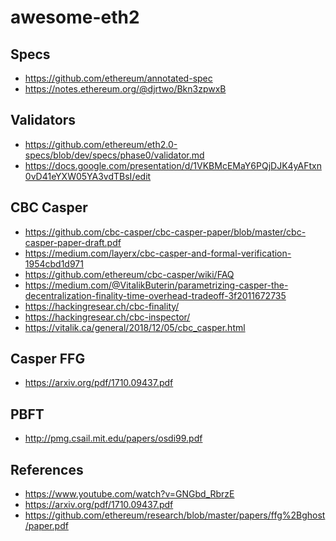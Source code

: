 awesome-eth2
=======================

## Specs

* https://github.com/ethereum/annotated-spec
* https://notes.ethereum.org/@djrtwo/Bkn3zpwxB

## Validators

* https://github.com/ethereum/eth2.0-specs/blob/dev/specs/phase0/validator.md
* https://docs.google.com/presentation/d/1VKBMcEMaY6PQjDJK4yAFtxn0vD41eYXW05YA3vdTBsI/edit

## CBC Casper
* https://github.com/cbc-casper/cbc-casper-paper/blob/master/cbc-casper-paper-draft.pdf
* https://medium.com/layerx/cbc-casper-and-formal-verification-1954cbd1d971
* https://github.com/ethereum/cbc-casper/wiki/FAQ
* https://medium.com/@VitalikButerin/parametrizing-casper-the-decentralization-finality-time-overhead-tradeoff-3f2011672735
* https://hackingresear.ch/cbc-finality/
* https://hackingresear.ch/cbc-inspector/
* https://vitalik.ca/general/2018/12/05/cbc_casper.html

## Casper FFG

* https://arxiv.org/pdf/1710.09437.pdf

## PBFT

* http://pmg.csail.mit.edu/papers/osdi99.pdf

## References

* https://www.youtube.com/watch?v=GNGbd_RbrzE
* https://arxiv.org/pdf/1710.09437.pdf
* https://github.com/ethereum/research/blob/master/papers/ffg%2Bghost/paper.pdf
